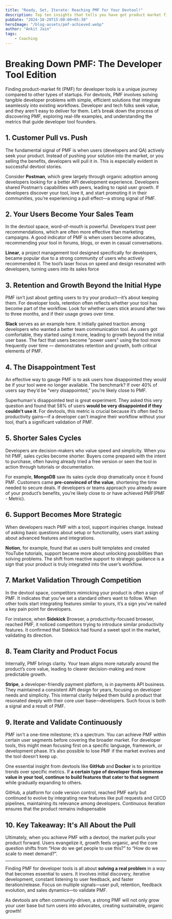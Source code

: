 ```yaml
---
title: "Ready, Set, Iterate: Reaching PMF for Your Devtool!"
description: Top ten insights that tells you have got product market fit for your developer tool product.
pubDate: "2024-10-29T15:00:00+05:30"
heroImage: "/blog-assets/pmf-achieved.webp"
author: "Ankit Jain"
tags: 
    - Coaching
---
```


# Breaking Down PMF: The Developer Tool Edition

Finding product-market fit (PMF) for developer tools is a unique journey compared to other types of startups. For devtools, PMF involves solving tangible developer problems with simple, efficient solutions that integrate seamlessly into existing workflows. Developer and tech folks seek value, and they aren't easy to deliver for them. Let’s break down the process of discovering PMF, exploring real-life examples, and understanding the metrics that guide developer tool founders.

## 1. Customer Pull vs. Push

The fundamental signal of PMF is when users (developers and QA) actively seek your product. Instead of pushing your solution into the market, or you selling the benefits, developers will pull it in. This is especially evident in successful devtool stories.

Consider **Postman**, which grew largely through organic adoption among developers looking for a better API development experience. Developers shared Postman’s capabilities with peers, leading to rapid user growth. If developers discover your tool, love it, and start promoting it in their communities, you’re experiencing a pull effect—a strong signal of PMF​.


## 2. Your Users Become Your Sales Team

In the devtool space, word-of-mouth is powerful. Developers trust peer recommendations, which are often more effective than marketing campaigns. A good indicator of PMF is when users become advocates, recommending your tool in forums, blogs, or even in casual conversations.

**Linear**, a project management tool designed specifically for developers, became popular due to a strong community of users who actively recommended it. The tool’s laser focus on speed and design resonated with developers, turning users into its sales force​


## 3. Retention and Growth Beyond the Initial Hype

PMF isn’t just about getting users to try your product—it’s about keeping them. For developer tools, retention often reflects whether your tool has become part of the workflow. Look for whether users stick around after two to three months, and if their usage grows over time.

**Slack** serves as an example here. It initially gained traction among developers who wanted a better team communication tool. As users got comfortable, they started using it more, leading to growth beyond the initial user base. The fact that users become "power users" using the tool more frequently over time — demonstrates retention and growth, both critical elements of PMF​.

## 4. The Disappointment Test

An effective way to gauge PMF is to ask users how disappointed they would be if your tool were no longer available. The benchmark? If over 40% of users say they’d be “very disappointed,” you’re likely close to PMF.

Superhuman's disappointed test is great experiment. They asked this very question and found that 58% of users **would be very disappointed if they couldn’t use it​**. For devtools, this metric is crucial because it’s often tied to productivity gains—if a developer can't imagine their workflow without your tool, that’s a significant validation of PMF.

## 5. Shorter Sales Cycles

Developers are decision-makers who value speed and simplicity. When you hit PMF, sales cycles become shorter. Buyers come prepared with the intent to purchase, often having already tried a free version or seen the tool in action through tutorials or documentation.

For example, **MongoDB** saw its sales cycle drop dramatically once it found PMF. Customers came **pre-convinced of the value**, shortening the time needed to secure deals. If developers or teams approach you already aware of your product’s benefits, you’re likely close to or have achieved PMF​(PMF - Metric).


## 6. Support Becomes More Strategic

When developers reach PMF with a tool, support inquiries change. Instead of asking basic questions about setup or functionality, users start asking about advanced features and integrations.

**Notion**, for example, found that as users built templates and created YouTube tutorials, support became more about unlocking possibilities than solving problems​. The shift from reactive support to strategic guidance is a sign that your product is truly integrated into the user’s workflow.

## 7. Market Validation Through Competition

In the devtool space, competitors mimicking your product is often a sign of PMF. It indicates that you’ve set a standard others want to follow. When other tools start integrating features similar to yours, it’s a sign you’ve nailed a key pain point for developers.

For instance, when **Sidekick** Browser, a productivity-focused browser, reached PMF, it noticed competitors trying to introduce similar productivity features. It confirmed that Sidekick had found a sweet spot in the market, validating its direction​.

## 8. Team Clarity and Product Focus

Internally, PMF brings clarity. Your team aligns more naturally around the product’s core value, leading to clearer decision-making and more predictable growth.

**Stripe**, a developer-friendly payment platform, is in payments API business. They maintained a consistent API design for years, focusing on developer needs and simplicity. This internal clarity helped them build a product that resonated deeply with their core user base—developers. Such focus is both a signal and a result of PMF​.


## 9. Iterate and Validate Continuously

PMF isn’t a one-time milestone; it’s a spectrum. You can achieve PMF within certain user segments before covering the broader market. For developer tools, this might mean focusing first on a specific language, framework, or development phase. It’s also possible to lose PMF if the market evolves and the tool doesn’t keep up.

One essential insight from devtools like **GitHub** and **Docker** is to prioritize trends over specific metrics. If __a certain type of developer finds immense value in your tool, continue to build features that cater to that segment__ while gradually expanding to others.

GitHub, a platform for code version control, reached PMF early but continued to evolve by integrating new features like pull requests and CI/CD pipelines, maintaining its relevance among developers. Continuous iteration ensures that the product remains indispensable​


## 10. Key Takeaway: It's All About the Pull

Ultimately, when you achieve PMF with a devtool, the market pulls your product forward. Users evangelize it, growth feels organic, and the core question shifts from “How do we get people to use this?” to “How do we scale to meet demand?”​.

---

Finding PMF for developer tools is all about **solving a real problem** in a way that becomes essential to users. It involves initial discovery, iterative development, constant listening to user feedback, and faster iteration/release. Focus on multiple signals—user pull, retention, feedback evolution, and sales dynamics—to validate PMF. 

As devtools are often community-driven, a strong PMF will not only grow your user base but turn users into advocates, creating sustainable, organic growth!
